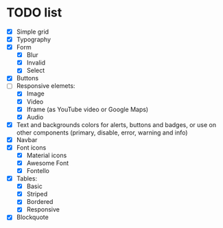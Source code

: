 # TODO list
- [x] Simple grid
- [x] Typography
- [x] Form
  - [x] Blur
  - [x] Invalid
  - [x] Select
- [x] Buttons
- [ ] Responsive elemets:
  - [x] Image
  - [x] Video
  - [x] Iframe (as YouTube video or Google Maps)
  - [x] Audio
- [x] Text and backgrounds colors for alerts, buttons and badges, or use on other components (primary, disable, error, warning and info)
- [x] Navbar
- [x] Font icons
  - [x] Material icons
  - [x] Awesome Font
  - [x] Fontello
- [x] Tables:
  - [x] Basic
  - [x] Striped
  - [x] Bordered
  - [x] Responsive
- [x] Blockquote
